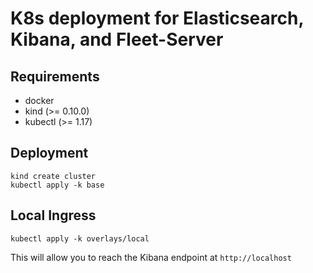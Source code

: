 # K8s deployment for Elasticsearch, Kibana, and Fleet-Server

## Requirements

- docker
- kind (>= 0.10.0)
- kubectl (>= 1.17)

## Deployment

```
kind create cluster
kubectl apply -k base
```

## Local Ingress

```
kubectl apply -k overlays/local
```

This will allow you to reach the Kibana endpoint at `http://localhost`
